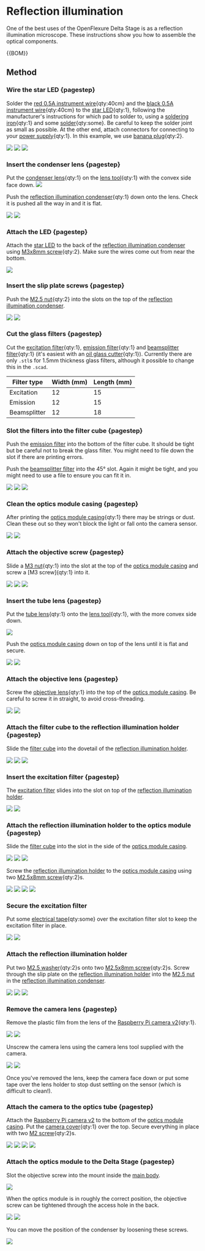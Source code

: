 # Reflection illumination

One of the best uses of the OpenFlexure Delta Stage is as a reflection illumination microscope.  These instructions show you how to assemble the optical components.

{{BOM}}

[M3x8mm screw]: "{cat:part}"
[M2.5x8mm screw]: "{cat:part}"
[M2.5 washer]: "{cat:part}"
[M2.5 nut]: "{cat:part}"
[M2 screw]: "{cat:part}"
[M3 nut]: "{cat:part}"
[Raspberry Pi camera v2]: models/raspberry_pi_camera_v2.md "{cat:part}"
[objective lens]: models/objective_lens.md "{cat:part}"
[tube lens]: models/tube_lens.md "{cat:part}"
[camera cover]: models/picamera_2_cover.stl "{cat:3DPrinted}"
[lens tool]: models/lens_tool.stl "{cat:3DPrinted_tool}"
[optics module casing]: models/optics_module_casing.md "{cat:3DPrinted}"
[reflection illumination holder]: models/reflection_illumination.md#holder "{cat:3DPrinted}"
[reflection illumination condenser]: models/reflection_illumination.md#condenser "{cat:3DPrinted}"
[star LED]: models/star_LED.md "{cat:part}"
[red 0.5A instrument wire]: models/0_5A_instrument_wire.md#red "{cat:part}"
[black 0.5A instrument wire]: models/0_5A_instrument_wire.md#black "{cat:part}"
[solder]: "{cat:part}"
[power supply]: models/power_supply.md "{cat:part}"
[banana plug]: models/banana_plugs.md "{cat:part}" 
[condenser lens]: models/condenser_lens.md "{cat:part}"
[excitation filter]: models/glass_filters.md#excitation "{cat:part}"
[emission filter]: models/glass_filters.md#emission "{cat:part}"
[beamsplitter filter]: models/glass_filters.md#beamsplitter "{cat:part}"
[electrical tape]: "{cat:part}"
[filter cube]: models/fl_cube.stl "{cat:3DPrinted}"


[oil glass cutter]: "{cat:tool}"
[soldering iron]: "{cat:tool}"

## Method

### Wire the star LED {pagestep}

Solder the [red 0.5A instrument wire]{qty:40cm} and the [black 0.5A instrument wire]{qty:40cm} to the [star LED]{qty:1}, following the manufacturer's instructions for which pad to solder to, using a [soldering iron]{qty:1} and some [solder]{qty:some}. Be careful to keep the solder joint as small as possible.  At the other end, attach connectors for connecting to your [power supply]{qty:1}.  In this example, we use [banana plug]{qty:2}.

![](images/reflection_illumination/star_LED.jpg)
![](images/reflection_illumination/star_LED_solder.jpg)
![](images/reflection_illumination/star_LED_wires.jpg)

### Insert the condenser lens {pagestep}

Put the [condenser lens]{qty:1} on the [lens tool]{qty:1} with the convex side face down.
![](images/reflection_illumination/condenser_lens.jpg)

Push the [reflection illumination condenser]{qty:1} down onto the lens.  Check it is pushed all the way in and it is flat.

![](images/reflection_illumination/push_condenser.jpg)
![](images/reflection_illumination/condenser_in_place.jpg)

### Attach the LED {pagestep}

Attach the [star LED] to the back of the [reflection illumination condenser] using [M3x8mm screw]{qty:2}.  Make sure the wires come out from near the bottom.

![](images/reflection_illumination/attach_led.jpg)

### Insert the slip plate screws {pagestep}

Push the [M2.5 nut]{qty:2} into the slots on the top of the [reflection illumination condenser].

![](images/reflection_illumination/condenser_nut1.jpg)
![](images/reflection_illumination/condenser_nut2.jpg)

### Cut the glass filters {pagestep}

Cut the [excitation filter]{qty:1}, [emission filter]{qty:1} and [beamsplitter filter]{qty:1} (it's easiest with an [oil glass cutter]{qty:1}). Currently there are only `.stl`s for 1.5mm thickness glass filters, although it possible to change this in the `.scad`.

|Filter type|Width (mm) | Length (mm) |
|-|-|-|
|Excitation | 12 | 15 |
|Emission | 12 | 15 |
|Beamsplitter | 12 | 18 |

### Slot the filters into the filter cube {pagestep}

Push the [emission filter] into the bottom of the filter cube.  It should be tight but be careful not to break the glass filter. You might need to file down the slot if there are printing errors.

Push the [beamsplitter filter] into the 45° slot. Again it might be tight, and you might need to use a file to ensure you can fit it in. 

![](images/reflection_illumination/filter_cube1.jpg)
![](images/reflection_illumination/filter_cube2.jpg)
![](images/reflection_illumination/filter_cube3.jpg)


### Clean the optics module casing {pagestep}

After printing the [optics module casing]{qty:1} there may be strings or dust.  Clean these out so they won't block the light or fall onto the camera sensor.

![](images/reflection_illumination/clean_optics1.jpg)
![](images/reflection_illumination/clean_optics2.jpg)

### Attach the objective screw {pagestep}

Slide a [M3 nut]{qty:1} into the slot at the top of the [optics module casing] and screw a [M3 screw]{qty:1} into it.

![](images/reflection_illumination/objective_screw1.jpg)
![](images/reflection_illumination/objective_screw2.jpg)
![](images/reflection_illumination/objective_screw3.jpg)

### Insert the tube lens {pagestep}

Put the [tube lens]{qty:1} onto the [lens tool]{qty:1}, with the more convex side down.

![](images/reflection_illumination/tube_lens1.jpg)

Push the [optics module casing] down on top of the lens until it is flat and secure.

![](images/reflection_illumination/tube_lens2.jpg)
![](images/reflection_illumination/tube_lens3.jpg)

### Attach the objective lens {pagestep}

Screw the [objective lens]{qty:1} into the top of the [optics module casing].  Be careful to screw it in straight, to avoid cross-threading.

![](images/reflection_illumination/objective_lens1.jpg)
![](images/reflection_illumination/objective_lens2.jpg)

### Attach the filter cube to the reflection illumination holder {pagestep}

Slide the [filter cube] into the dovetail of the [reflection illumination holder].

![](images/reflection_illumination/filter_cube_in_holder1.jpg)
![](images/reflection_illumination/filter_cube_in_holder2.jpg)
![](images/reflection_illumination/filter_cube_in_holder3.jpg)

### Insert the excitation filter {pagestep}

The [excitation filter] slides into the slot on top of the [reflection illumination holder].

![](images/reflection_illumination/excitation1.jpg)
![](images/reflection_illumination/excitation2.jpg)

### Attach the reflection illumination holder to the optics module {pagestep}

Slide the [filter cube] into the slot in the side of the [optics module casing].

![](images/reflection_illumination/filter_cube_in_optics1.jpg)
![](images/reflection_illumination/filter_cube_in_optics2.jpg)
![](images/reflection_illumination/filter_cube_in_optics3.jpg)

Screw the [reflection illumination holder] to the [optics module casing] using two [M2.5x8mm screw]{qty:2}s.

![](images/reflection_illumination/holder_screws1.jpg)
![](images/reflection_illumination/holder_screws2.jpg)
![](images/reflection_illumination/holder_screws3.jpg)
![](images/reflection_illumination/holder_screws4.jpg)

### Secure the excitation filter

Put some [electrical tape]{qty:some} over the excitation filter slot to keep the excitation filter in place.

![](images/reflection_illumination/excitation_tape1.jpg)
![](images/reflection_illumination/excitation_tape2.jpg)

### Attach the reflection illumination holder

Put two [M2.5 washer]{qty:2}s onto two [M2.5x8mm screw]{qty:2}s.  Screw through the slip plate on the [reflection illumination holder] into the [M2.5 nut] in the [reflection illumination condenser].  

![](images/reflection_illumination/slip_plate_screws1.jpg)
![](images/reflection_illumination/slip_plate_screws2.jpg)
![](images/reflection_illumination/slip_plate_screws3.jpg)

### Remove the camera lens {pagestep}

Remove the plastic film from the lens of the [Raspberry Pi camera v2]{qty:1}.

![](images/reflection_illumination/remove_film1.jpg)
![](images/reflection_illumination/remove_film2.jpg)

Unscrew the camera lens using the camera lens tool supplied with the camera.

![](images/reflection_illumination/lens_tool.jpg)
![](images/reflection_illumination/open_camera.jpg)

Once you've removed the lens, keep the camera face down or put some tape over the lens holder to stop dust settling on the sensor (which is difficult to clean!).

### Attach the camera to the optics tube {pagestep}

Attach the [Raspberry Pi camera v2] to the bottom of the [optics module casing]. Put the [camera cover]{qty:1} over the top.  Secure everything in place with two [M2 screw]{qty:2}s.

![](images/reflection_illumination/camera.jpg)
![](images/reflection_illumination/camera_cover.jpg)
![](images/reflection_illumination/camera_cover_screw1.jpg)
![](images/reflection_illumination/camera_cover_screw2.jpg)

### Attach the optics module to the Delta Stage {pagestep}

Slot the objective screw into the mount inside the [main body](fromstep).

![](images/reflection_illumination/module_in_position1.jpg)

When the optics module is in roughly the correct position, the objective screw can be tightened through the access hole in the back.

![](images/reflection_illumination/module_in_position2.jpg)
![](images/reflection_illumination/module_in_position3.jpg)

You can move the position of the condenser by loosening these screws.

![](images/reflection_illumination/module_in_position4.jpg)





